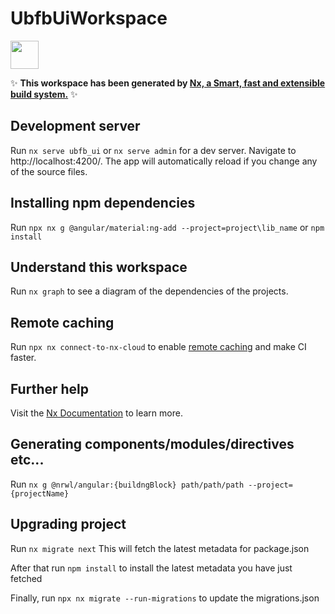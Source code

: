 # UbfbUiWorkspace

<a href="https://nx.dev" target="_blank" rel="noreferrer"><img src="https://raw.githubusercontent.com/nrwl/nx/master/images/nx-logo.png" width="45"></a>

✨ **This workspace has been generated by [Nx, a Smart, fast and extensible build system.](https://nx.dev)** ✨

## Development server

Run `nx serve ubfb_ui` or `nx serve admin` for a dev server. Navigate to http://localhost:4200/. The app will automatically reload if you change any of the source files.

## Installing npm dependencies

Run `npx nx g @angular/material:ng-add --project=project\lib_name`  or `npm install`

## Understand this workspace

Run `nx graph` to see a diagram of the dependencies of the projects.

## Remote caching

Run `npx nx connect-to-nx-cloud` to enable [remote caching](https://nx.app) and make CI faster.

## Further help

Visit the [Nx Documentation](https://nx.dev) to learn more.

## Generating components/modules/directives etc...

Run `nx g @nrwl/angular:{buildngBlock} path/path/path --project={projectName}` 


## Upgrading project
Run `nx migrate next` This will fetch the latest metadata for package.json

After that run `npm install` to install the latest metadata you have just fetched

Finally, run `npx nx migrate --run-migrations` to update the migrations.json
